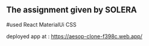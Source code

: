 ## The assignment given by SOLERA 

#used
React
MaterialUi
CSS

 deployed app at : https://aesop-clone-f398c.web.app/


